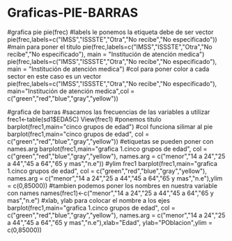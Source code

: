 # Graficas-PIE-BARRAS
#grafica pie
pie(frec)
#labels le ponemos la etiqueta debe de ser vector
pie(frec,labels=c("IMSS","ISSSTE","Otra","No recibe","No especificado"))
#main para poner el titulo
pie(frec,labels=c("IMSS","ISSSTE","Otra","No recibe","No especificado"),
    main = "Institución de atención medica")
pie(frec,labels=c("IMSS","ISSSTE","Otra","No recibe","No especificado"),
    main = "Institución de atención medica")
#col para poner color a cada sector en este caso es un vector
pie(frec,labels=c("IMSS","ISSSTE","Otra","No recibe","No especificado"),
    main="Institución de atención medica",col = c("green","red","blue","gray","yellow"))
    
#grafica de barras
#sacamos las frecuencias de las variables a utilizar
frec1<-table(sd1$EDA5C)
View(frec1)
#ponemos titulo
barplot(frec1,main="cinco grupos de edad")
#col funciona silimar al pie
barplot(frec1,main="cinco grupos de edad", col = c("green","red","blue","gray","yellow"))
#etiquetas se pueden poner con names.arg
barplot(frec1,main="grafica 1.cinco grupos de edad", col = c("green","red","blue","gray","yellow"),
        names.arg = c("menor","14 a 24","25 a 44","45 a 64","65 y mas","n.e"))
#ylim 
frec1
barplot(frec1,main="grafica 1.cinco grupos de edad", col = c("green","red","blue","gray","yellow"),
        names.arg = c("menor","14 a 24","25 a 44","45 a 64","65 y mas","n.e"),ylim = c(0,85000))
#tambien podemos poner los nombres en nuestra variable con names
names(frec1)<-c("menor","14 a 24","25 a 44","45 a 64","65 y mas","n.e")
#xlab, ylab para colocar el nombre a los ejes
barplot(frec1,main="grafica 1.cinco grupos de edad", col = c("green","red","blue","gray","yellow"),
        names.arg = c("menor","14 a 24","25 a 44","45 a 64","65 y mas","n.e"),xlab="Edad",
        ylab="POblacion",ylim = c(0,85000))
